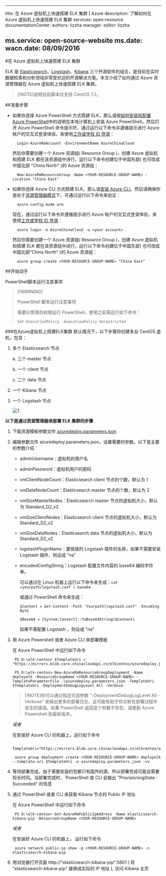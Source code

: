 
---
title: 在 Azure 虚拟机上快速搭建 ELK 集群 | Azure 
description: 了解如何在 Azure 虚拟机上快速搭建 ELK 集群
services: open-resource
documentationCenter: 
authors: lizzha
manager: 
editor: lizzha

ms.service: open-source-website
ms.date: 
wacn.date: 08/09/2016
---

#在 Azure 虚拟机上快速搭建 ELK 集群

ELK 是 [Elasticsearch](https://www.elastic.co/products/elasticsearch)、[Logstash](https://www.elastic.co/products/logstash)、[Kibana](https://www.elastic.co/products/kibana) 三个开源软件的组合，是目前在实时数据检索和分析领域非常受欢迎的开源解决方案。本文介绍了如何通过 Azure 资源管理器在 Azure 虚拟机上快速搭建 ELK 集群。 
>[!NOTE]说明目前脚本仅支持 CentOS 7.2。

##准备步骤 

- 如果你选择 Azure PowerShell 方式搭建 ELK，那么请按[如何安装和配置 Azure PowerShell](./powershell-install-configure.md)中的说明在本地计算机上安装 Azure PowerShell。然后打开 Azure PowerShell 命令提示符，通过运行以下命令并遵循提示进行 Azure 帐户的交互式登录体验，来使用[工作或学校 ID 登录](./xplat-cli-connect.md)：    

        Login-AzureRmAccount -EnvironmentName AzureChinaCloud

    然后你需要创建一个 Azure 资源组( Resource Group )，创建 Azure 虚拟机和搭建 ELK 都在该资源组中进行，运行以下命令创建位于中国东部( 也可改成中国北部 "China North" )的 Azure 资源组：

        New-AzureRmResourceGroup -Name <YOUR-RESOURCE-GROUP-NAME> -Location "China East"

- 如果你选择 Azure CLI 方式搭建 ELK，那么请[安装 Azure CLI](./xplat-cli-install.md)。然后请确保你是处于[资源管理器模式](./azure-resource-manager/resource-manager-deployment-model.md)下，可通过运行以下命令来验证：

        azure config mode arm

    现在，通过运行以下命令并遵循提示进行 Azure 帐户的交互式登录体验，来使用[工作或学校 ID 登录](./xplat-cli-connect.md)： 

        azure login -e AzureChinaCloud -u <your account>

    然后你需要创建一个 Azure 资源组( Resource Group )，创建 Azure 虚拟机和搭建 ELK 都在该资源组中进行，运行以下命令创建位于中国东部( 也可改成中国北部"China North" )的 Azure 资源组：  

        azure group create <YOUR-RESOURCE-GROUP-NAME> "China East"

##开始动手

PowerShell脚本运行注意事项
>[!WARNING]<p>PowerShell 脚本运行注意事项  </p><p>需要以管理员权限运行 PowerShell，使用之前需运行如下命令： </p><p>
`Set-ExecutionPolicy -ExecutionPolicy Unrestricted `</p> 

###在Azure虚拟机上搭建ELK集群
默认情况下，以下步骤将创建多台 CentOS 虚机，包含：

1. 多个 Elasticsearch 节点

    a. 三个 master 节点

    b. 一个 client 节点

    c. 二个 data 节点

2. 一个 Kibana 节点

3. 一个 Logstash 节点

    ![1](./media/open-source-azure-virtual-machines-create-elk-cluster/1.png) 

**以下是通过资源管理器来部署 ELK 集群的步骤**

1. 下载资源模板参数文件 [azuredeploy.parameters.json](https://mirrors.blob.core.chinacloudapi.cn/elkcentos/azuredeploy.parameters.json)

2. 编辑参数文件 azuredeploy.parameters.json，设置需要的参数。以下是主要的参数介绍： 

    - adminUsername：虚拟机的用户名 

    - adminPassword：虚拟机用户的密码 

    - vmClientNodeCount：Elasticsearch client 节点的个数，默认为 1 

    - vmDataNodeCount：Elasticsearch master 节点的个数，默认为 2 

    - vmSizeMasterNodes：Elasticsearch master 节点的虚拟机大小，默认为 Standard_D2_v2 

    - vmSizeClientNodes：Elasticsearch client 节点的虚拟机大小，默认为 Standard_D2_v2 

    - vmSizeDataNodes：Elasticsearch data 节点的虚拟机大小，默认为 Standard_D2_v2 

    - logstashPluginName：要按装的 Logstash 插件的名称，如果不需要安装 Logstash 插件，则设成 "na" 

    - encodedConfigString：Logstash 配置文件内容的 base64 编码字符串。 

        可以通过在 Linux 机器上运行以下命令来生成：`cat /yourpath/logstash.conf | base64 `

        或通过 PowerShell 命令来生成： 

        `$Content = Get-Content -Path 'Yourpath\logstash.conf' -Encoding Byte `

        `$Base64 = [System.Convert]::ToBase64String($Content) `

        如果不需配置 Logstash ，则设成 "na"

3. 用 Azure Powershell 或者 Azure CLI 来部署模板 

    在 Azure PowerShell 中运行如下命令

        PS D:\elk-centos> $TemplateUri = "https://mirrors.blob.core.chinacloudapi.cn/elkcentos/azuredeploy.json" 

        PS D:\elk-centos> New-AzureRmResourceGroupDeployment -Name deployelk -ResourceGroupName <YOUR-RESOURCE-GROUP-NAME> -TemplateParameterFile .\azuredeploy.parameters.json -TemplateUri $TemplateUri -DeploymentDebugLogLevel All -Verbose 

    >[!NOTE]你可以通过指定可选参数 "-DeploymentDebugLogLevel All -Verbose" 来输出更多的部署日志，这可能有助于你诊断在部署过程中发生的错误。如果 PowerShell 返回这个参数不存在，请更新 Azure Powershell 到最新版本。   

    *或者*

    在安装好 Azure CLI 的机器上，运行如下命令

        TemplateUri="https://mirrors.blob.core.chinacloudapi.cn/elkcentos/azuredeploy.json" 

        azure group deployment create <YOUR-RESOURCE-GROUP-NAME> deployelk --template-uri $TemplateUri -e azuredeploy.parameters.json -vv

4. 等待部署完成，由于需要安装的包都只有国外的源，所以部署完成可能会需要较长时间。当部署完成时， PowerShell 或 CLI 会输出 "ProvisioningState : Succeeded" 的信息

5. 通过 PowerShell 或者 CLI 来获取 Kibana 节点的 Public IP 地址

    在 Azure PowerShell 中运行如下命令

        PS D:\elk-centos> Get-AzureRmPublicIpAddress -Name elasticsearch-kibana-pip -ResourceGroupName <YOUR-RESOURCE-GROUP-NAME> 

    *或者*

    在安装好 Azure CLI 的机器上， 运行如下命令

        azure network public-ip show -g <YOUR-RESOURCE-GROUP-NAME> -n elasticsearch-kibana-pip 

6. 用浏览器打开页面 http://"elasticsearch-kibana-pip":5601 ( 将 "elasticsearch-kibana-pip" 替换成实际的 IP 地址 ), 访问 Kibana 主页